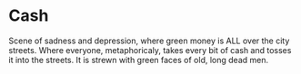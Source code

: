 # Cash

Scene of sadness and depression, where green money is ALL over the city streets.  Where everyone, metaphoricaly, takes every bit of cash and tosses it into the streets.  It is strewn with green faces of old, long dead men.  
